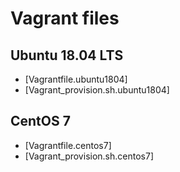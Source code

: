 # Vagrant files

## Ubuntu 18.04 LTS

- [Vagrantfile.ubuntu1804]
- [Vagrant_provision.sh.ubuntu1804]

## CentOS 7


- [Vagrantfile.centos7]
- [Vagrant_provision.sh.centos7]
